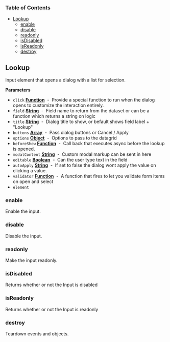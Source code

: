 <!-- Generated by documentation.js. Update this documentation by updating the source code. -->

### Table of Contents

-   [Lookup](#lookup)
    -   [enable](#enable)
    -   [disable](#disable)
    -   [readonly](#readonly)
    -   [isDisabled](#isdisabled)
    -   [isReadonly](#isreadonly)
    -   [destroy](#destroy)

## Lookup

Input element that opens a dialog with a list for selection.

**Parameters**

-   `click` **[Function](https://developer.mozilla.org/en-US/docs/Web/JavaScript/Reference/Statements/function)**  -  Provide a special function to run when the dialog opens to customize the interaction entirely.
-   `field` **[String](https://developer.mozilla.org/en-US/docs/Web/JavaScript/Reference/Global_Objects/String)**  -  Field name to return from the dataset or can be a function which returns a string on logic
-   `title` **[String](https://developer.mozilla.org/en-US/docs/Web/JavaScript/Reference/Global_Objects/String)**  -   Dialog title to show, or befault shows  field label + "Lookup"
-   `buttons` **[Array](https://developer.mozilla.org/en-US/docs/Web/JavaScript/Reference/Global_Objects/Array)**  -  Pass dialog buttons or Cancel / Apply
-   `options` **[Object](https://developer.mozilla.org/en-US/docs/Web/JavaScript/Reference/Global_Objects/Object)**  -  Options to pass to the datagrid
-   `beforeShow` **[Function](https://developer.mozilla.org/en-US/docs/Web/JavaScript/Reference/Statements/function)**  -  Call back that executes async before the lookup is opened.
-   `modalContent` **[String](https://developer.mozilla.org/en-US/docs/Web/JavaScript/Reference/Global_Objects/String)**  -  Custom modal markup can be sent in here
-   `editable` **[Boolean](https://developer.mozilla.org/en-US/docs/Web/JavaScript/Reference/Global_Objects/Boolean)**  -  Can the user type text in the field
-   `autoApply` **[String](https://developer.mozilla.org/en-US/docs/Web/JavaScript/Reference/Global_Objects/String)**  -  If set to false the dialog wont apply the value on clicking a value.
-   `validator` **[Function](https://developer.mozilla.org/en-US/docs/Web/JavaScript/Reference/Statements/function)**  -  A function that fires to let you validate form items on open and select
-   `element`  

### enable

Enable the input.

### disable

Disable the input.

### readonly

Make the input readonly.

### isDisabled

Returns whether or not the Input is disabled

### isReadonly

Returns whether or not the Input is readonly

### destroy

Teardown events and objects.
